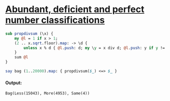 [1]: https://rosettacode.org/wiki/Abundant,_deficient_and_perfect_number_classifications

# [Abundant, deficient and perfect number classifications][1]



```perl
sub propdivsum (\x) {
    my @l = 1 if x > 1;
    (2 .. x.sqrt.floor).map: -> \d {
        unless x % d { @l.push: d; my \y = x div d; @l.push: y if y != d }
    }
    sum @l
}

say bag (1..20000).map: { propdivsum($_) <=> $_ }
```

#### Output:
```
Bag(Less(15043), More(4953), Same(4))
```

